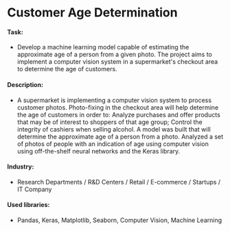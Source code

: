 # Customer Age Determination
#### Task: 
- Develop a machine learning model capable of estimating the approximate age of a person from a given photo. The project aims to implement a computer vision system in a supermarket's checkout area to determine the age of customers. 
#### Description:
-  A supermarket is implementing a computer vision system to process customer photos. Photo-fixing in the checkout area will help determine the age of customers in order to:
Analyze purchases and offer products that may be of interest to shoppers of that age group;
Control the integrity of cashiers when selling alcohol.
A model was built that will determine the approximate age of a person from a photo. Analyzed a set of photos of people with an indication of age using computer vision using off-the-shelf neural networks and the Keras library.

#### Industry: 
- Research Departments / R&D Centers / Retail / E-commerce / Startups / IT Company
#### Used libraries:
- Pandas, Keras, Matplotlib, Seaborn, Computer Vision, Machine Learning
